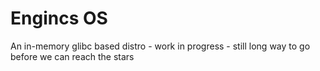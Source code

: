 # Engincs OS
An in-memory glibc based distro - work in progress - still long way to go before we can reach the stars
